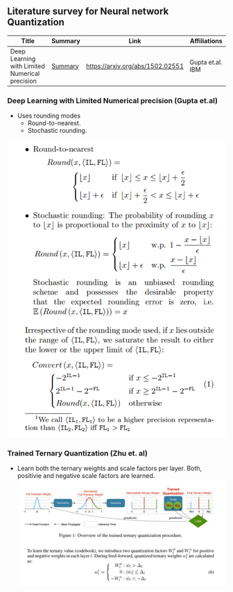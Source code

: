 ## Literature survey for Neural network Quantization 


| Title                                                                                   | Summary                                                                                                                                                                                                                                                                                                                                                                  | Link                             | Affiliations      |
|-----------------------------------------------------------------------------------------|--------------------------------------------------------------------------------------------------------------------------------------------------------------------------------------------------------------------------------------------------------------------------------------------------------------------------------------------------------------------------|----------------------------------|-------------------|
|Deep Learning with Limited Numerical precision   | [Summary](#Deep-Learning-with-Limited-Numerical-precision) | https://arxiv.org/abs/1502.02551 | Gupta et.al. IBM              |


### Deep Learning with Limited Numerical precision (Gupta et.al)
* Uses rounding modes 
  * Round-to-nearest.
  * Stochastic rounding.
  
![](images/gupta-et-al.png)

### Trained Ternary Quantization (Zhu et. al)
* Learn both the ternary weights and scale factors per layer. Both, positivie and negative scale factors are learned.
![](images/zhu-et-al.png)
